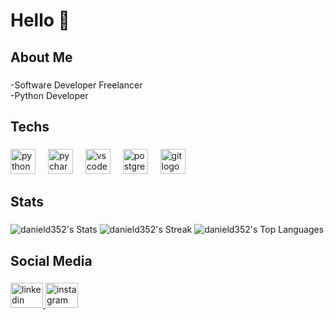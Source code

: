 <h1 align="left">Hello 👋</h1>

###

<h2 align="left">About Me</h2>

###

<p align="left">-Software Developer Freelancer<br>-Python Developer</p>

###

<h2 align="left">Techs</h2>

###

<div align="left">
  <img src="https://cdn.jsdelivr.net/gh/devicons/devicon/icons/python/python-original.svg" height="40" alt="python logo"  />
  <img width="12" />
  <img src="https://cdn.jsdelivr.net/gh/devicons/devicon/icons/pycharm/pycharm-original.svg" height="40" alt="pycharm logo"  />
  <img width="12" />
  <img src="https://cdn.jsdelivr.net/gh/devicons/devicon/icons/vscode/vscode-original.svg" height="40" alt="vscode logo"  />
  <img width="12" />
  <img src="https://cdn.jsdelivr.net/gh/devicons/devicon/icons/postgresql/postgresql-original.svg" height="40" alt="postgresql logo"  />
  <img width="12" />
  <img src="https://cdn.jsdelivr.net/gh/devicons/devicon/icons/git/git-original.svg" height="40" alt="git logo"  />
</div>

###

<h2 align="left">Stats</h2>

###

![danield352's Stats](https://github-readme-stats.vercel.app/api?username=danield352&theme=monokai&show_icons=true&hide_border=true&count_private=true)
![danield352's Streak](https://github-readme-streak-stats.herokuapp.com/?user=danield352&theme=monokai&hide_border=true)
![danield352's Top Languages](https://github-readme-stats.vercel.app/api/top-langs/?username=danield352&theme=monokai&show_icons=true&hide_border=true&layout=compact)

###

<h2 align="left">Social Media</h2>

###

<div align="left">
  <a href="https://www.linkedin.com/in/daniel-damasceno-97b8b02a3/" target="_blank">
    <img src="https://raw.githubusercontent.com/maurodesouza/profile-readme-generator/master/src/assets/icons/social/linkedin/default.svg" width="52" height="40" alt="linkedin logo"  />
  </a>
  <a href="https://www.instagram.com/daniel_dmsceno/" target="_blank">
    <img src="https://raw.githubusercontent.com/maurodesouza/profile-readme-generator/master/src/assets/icons/social/instagram/default.svg" width="52" height="40" alt="instagram logo"  />
  </a>
</div>

###

